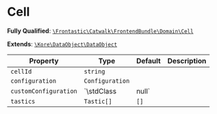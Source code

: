 #  Cell

**Fully Qualified**: [`\Frontastic\Catwalk\FrontendBundle\Domain\Cell`](../../../../src/php/FrontendBundle/Domain/Cell.php)

**Extends**: [`\Kore\DataObject\DataObject`](https://github.com/kore/DataObject)

Property|Type|Default|Description
--------|----|-------|-----------
`cellId`|`string`||
`configuration`|`Configuration`||
`customConfiguration`|`\stdClass|null`||
`tastics`|`Tastic[]`|`[]`|

